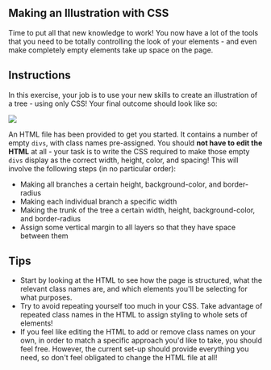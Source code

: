 ## Making an Illustration with CSS

Time to put all that new knowledge to work! You now have a lot of the tools that you need to be totally controlling the look of your elements - and even make completely empty elements take up space on the page.

## Instructions

In this exercise, your job is to use your new skills to create an illustration of a tree - using only CSS! Your final outcome should look like so:

![](https://s3.amazonaws.com/horizon-production/images/css-tree.png)

An HTML file has been provided to get you started. It contains a number of empty `divs`, with class names pre-assigned. You should **not have to edit the HTML** at all - your task is to write the CSS required to make those empty `divs` display as the correct width, height, color, and spacing! This will involve the following steps (in no particular order):

- Making all branches a certain height, background-color, and border-radius
- Making each individual branch a specific width
- Making the trunk of the tree a certain width, height, background-color, and border-radius
- Assign some vertical margin to all layers so that they have space between them

## Tips

- Start by looking at the HTML to see how the page is structured, what the relevant class names are, and which elements you'll be selecting for what purposes.
- Try to avoid repeating yourself too much in your CSS. Take advantage of repeated class names in the HTML to assign styling to whole sets of elements!
- If you feel like editing the HTML to add or remove class names on your own, in order to match a specific approach you'd like to take, you should feel free. However, the current set-up should provide everything you need, so don't feel obligated to change the HTML file at all!
